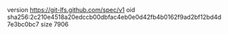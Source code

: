 version https://git-lfs.github.com/spec/v1
oid sha256:2c210e4518a20edccb00dbfac4eb0e0d42fb4b0162f9ad2bf12bd4d7e3bc0bc7
size 7906
